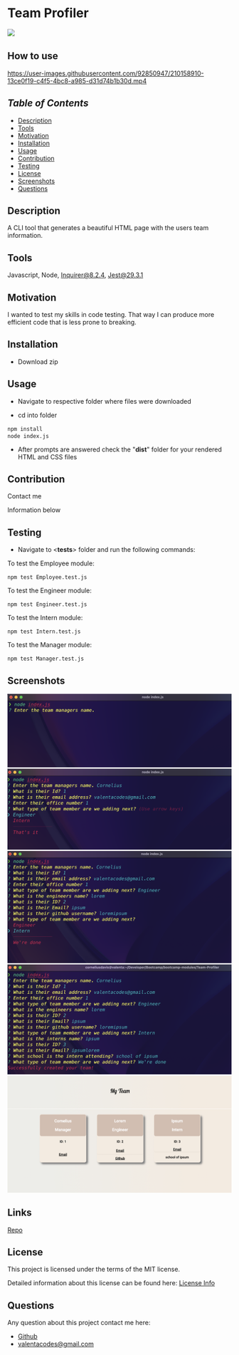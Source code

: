 # Team Profiler

<a href="https://choosealicense.com/licenses/mit/">
<img src="https://img.shields.io/badge/License-MIT-blue" />
</a>

## How to use

https://user-images.githubusercontent.com/92850947/210158910-13ce0f19-c4f5-4bc8-a985-d31d74b1b30d.mp4

## *Table of Contents*

- [Description](#description)
- [Tools](#tools)
- [Motivation](#motivation)
- [Installation](#installation)
- [Usage](#usage)
- [Contribution](#contribution)
- [Testing](#testing)
- [License](#license)
- [Screenshots](#screenshots)
- [Questions](#questions)

## **Description**

  A CLI tool that generates a beautiful HTML page with the users team information.

## **Tools**

  Javascript, Node, Inquirer@8.2.4, Jest@29.3.1

## **Motivation**

  I wanted to test my skills in code testing. That way I can produce more efficient code that is less prone to breaking.

## **Installation**
  
- Download zip

## **Usage**

- Navigate to respective folder where files were downloaded

- cd into folder

``` en
npm install 
node index.js
```

- After prompts are answered check the "**dist**" folder for your rendered HTML and CSS files

## **Contribution**

  Contact me

  Information below
  
## **Testing**

- Navigate to <**tests**> folder and run the following commands:

To test the Employee module:

  ```en
  npm test Employee.test.js
  ```

To test the Engineer module:

```en
npm test Engineer.test.js
```

To test the Intern module:

  ```en
  npm test Intern.test.js
  ```

To test the Manager module:

  ```en
  npm test Manager.test.js
  ```

## **Screenshots**

  ![screenshot](./assets/starting.png)
  ![screenshot](./assets/selection.png)
  ![screenshot](./assets/selection2.png)
  ![screenshot](./assets/end.png)
  ![screenshot](./assets/dashboard.png)

## **Links**
  
  [Repo](https://github.com/ValentaCodes/Team-Profiler)

## License

  This project is licensed under the terms of the MIT license.

  Detailed information about this license can be found here: [License Info](https://choosealicense.com/licenses/mit)

## Questions

  Any question about this project contact me here:

- [Github](https://github.com/valentacodes)
- <valentacodes@gmail.com>
  
